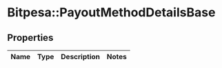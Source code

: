 # Bitpesa::PayoutMethodDetailsBase

## Properties
Name | Type | Description | Notes
------------ | ------------- | ------------- | -------------


